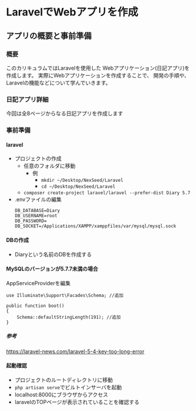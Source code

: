# LaravelでWebアプリを作成
## アプリの概要と事前準備

### 概要
このカリキュラムではLaravelを使用した
Webアプリケーション(日記アプリ)を作成します。
実際にWebアプリケーションを作成することで、
開発の手順や、Laravelの機能などについて学んでいきます。

### 日記アプリ詳細
今回は全8ページからなる日記アプリを作成します

### 事前準備
#### laravel
- プロジェクトの作成
  - 任意のフォルダに移動
    - 例
      - `mkdir ~/Desktop/NexSeed/Laravel`
      - `cd ~/Desktop/NexSeed/Laravel`
  - `composer create-project laravel/laravel --prefer-dist Diary 5.7`
- .envファイルの編集
  ```
  DB_DATABASE=Diary
  DB_USERNAME=root
  DB_PASSWORD=
  DB_SOCKET=/Applications/XAMPP/xamppfiles/var/mysql/mysql.sock
  ```

#### DBの作成
- Diaryという名前のDBを作成する

#### MySQLのバージョンが5.7.7未満の場合
AppServiceProviderを編集
```
use Illuminate\Support\Facades\Schema; //追加

public function boot()
{
    Schema::defaultStringLength(191); //追加
}
```


##### 参考
https://laravel-news.com/laravel-5-4-key-too-long-error

#### 起動確認
- プロジェクトのルートディレクトリに移動
- `php artisan serve`でビルトインサーバを起動
- localhost:8000にブラウザからアクセス
- laravelのTOPページが表示されていることを確認する
